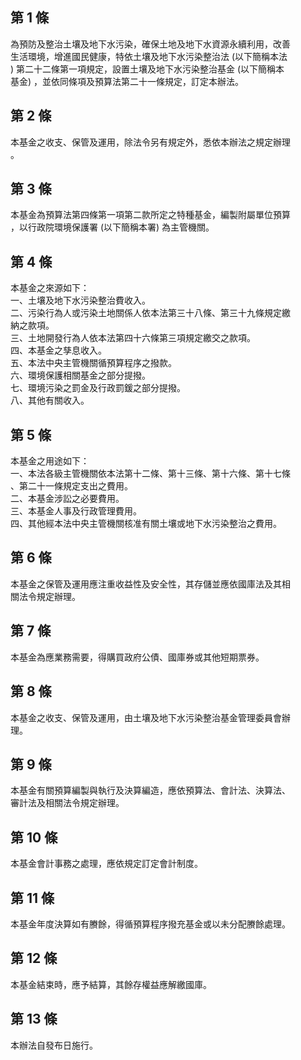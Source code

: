 第 1 條
-------
為預防及整治土壤及地下水污染，確保土地及地下水資源永續利用，改善  
生活環境，增進國民健康，特依土壤及地下水污染整治法 (以下簡稱本法  
) 第二十二條第一項規定，設置土壤及地下水污染整治基金 (以下簡稱本  
基金) ，並依同條項及預算法第二十一條規定，訂定本辦法。

第 2 條
-------
本基金之收支、保管及運用，除法令另有規定外，悉依本辦法之規定辦理  
。

第 3 條
-------
本基金為預算法第四條第一項第二款所定之特種基金，編製附屬單位預算  
，以行政院環境保護署 (以下簡稱本署) 為主管機關。

第 4 條
-------
本基金之來源如下：  
一、土壤及地下水污染整治費收入。  
二、污染行為人或污染土地關係人依本法第三十八條、第三十九條規定繳  
    納之款項。  
三、土地開發行為人依本法第四十六條第三項規定繳交之款項。  
四、本基金之孳息收入。  
五、本法中央主管機關循預算程序之撥款。  
六、環境保護相關基金之部分提撥。  
七、環境污染之罰金及行政罰鍰之部分提撥。  
八、其他有關收入。

第 5 條
-------
本基金之用途如下：  
一、本法各級主管機關依本法第十二條、第十三條、第十六條、第十七條  
    、第二十一條規定支出之費用。  
二、本基金涉訟之必要費用。  
三、本基金人事及行政管理費用。  
四、其他經本法中央主管機關核准有關土壤或地下水污染整治之費用。

第 6 條
-------
本基金之保管及運用應注重收益性及安全性，其存儲並應依國庫法及其相  
關法令規定辦理。

第 7 條
-------
本基金為應業務需要，得購買政府公債、國庫券或其他短期票券。

第 8 條
-------
本基金之收支、保管及運用，由土壤及地下水污染整治基金管理委員會辦  
理。

第 9 條
-------
本基金有關預算編製與執行及決算編造，應依預算法、會計法、決算法、  
審計法及相關法令規定辦理。

第 10 條
--------
本基金會計事務之處理，應依規定訂定會計制度。

第 11 條
--------
本基金年度決算如有賸餘，得循預算程序撥充基金或以未分配賸餘處理。

第 12 條
--------
本基金結束時，應予結算，其餘存權益應解繳國庫。

第 13 條
--------
本辦法自發布日施行。

